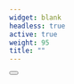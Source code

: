 ```yaml
---
widget: blank
headless: true
active: true
weight: 95
title: ""
---
```


<!-- 아래 FAB 블록 그대로 붙여넣기 -->
<div class="kgd-fab-wrap" aria-label="Quick actions">
  <button class="kgd-fab" aria-label="Go to top" title="맨 위로" data-action="top">
    <i class="fas fa-arrow-up"></i>
  </button>
  <a class="kgd-fab" aria-label="Projects" title="Projects" href="/#projects">
    <i class="fas fa-th-large"></i>
  </a>
  <a class="kgd-fab" aria-label="Map" title="Map" href="/#map">
    <i class="fas fa-map-marker-alt"></i>
  </a>
  <a class="kgd-fab" aria-label="Email" title="Email" href="mailto:shyshy7665@naver.com">
    <i class="fas fa-envelope"></i>
  </a>
  <a class="kgd-fab" aria-label="GitHub" title="GitHub" href="https://github.com/kgd3443" target="_blank" rel="noopener">
    <i class="fab fa-github"></i>
  </a>
  <a class="kgd-fab" aria-label="Resume" title="Resume" href="/uploads/resume.pdf" target="_blank" rel="noopener">
    <i class="fas fa-file-alt"></i>
  </a>
</div>

<script>
(function () {
  const wrap = document.querySelector('.kgd-fab-wrap');
  if (!wrap) return;
  const btnTop = wrap.querySelector('[data-action="top"]');
  if (btnTop) btnTop.addEventListener('click', () => window.scrollTo({top:0, behavior:'smooth'}));
  const toggle = () => { if (window.scrollY > 200) wrap.classList.add('show'); else wrap.classList.remove('show'); };
  toggle(); window.addEventListener('scroll', toggle, {passive:true});
})();
</script>
